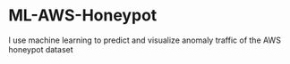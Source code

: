 # ML-AWS-Honeypot
I use machine learning to predict and visualize anomaly traffic of the AWS honeypot dataset
